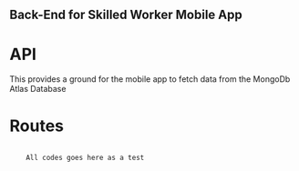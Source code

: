 ## Back-End for Skilled Worker Mobile App

# API
This provides a ground for the mobile app to fetch data from the MongoDb Atlas Database

# Routes

<code>
    All codes goes here as a test

</code>